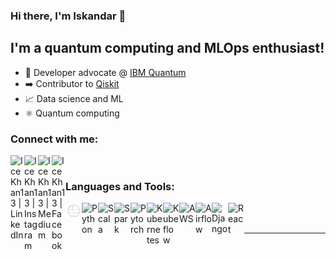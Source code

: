 ### Hi there, I'm Iskandar 👋

## I'm a quantum computing and MLOps enthusiast!
- 📐 Developer advocate @ [IBM Quantum][ibm]
- ➡️ Contributor to [Qiskit][qiskit]
- 📈 Data science and ML
- ⚛️ Quantum computing

### Connect with me:

[<img align="left" alt="IceKhan13 | LinkedIn" width="22px" src="https://cdn.jsdelivr.net/npm/simple-icons@v3/icons/linkedin.svg" />][linkedin]
[<img align="left" alt="IceKhan13 | Instagram" width="22px" src="https://cdn.jsdelivr.net/npm/simple-icons@v3/icons/instagram.svg" />][instagram]
[<img align="left" alt="IceKhan13 | Medium" width="22px" src="https://cdn.jsdelivr.net/npm/simple-icons@v3/icons/medium.svg" />][medium]
[<img align="left" alt="IceKhan13 | Facebook" width="22px" src="https://cdn.jsdelivr.net/npm/simple-icons@v3/icons/facebook.svg" />][facebook]

<br />

### Languages and Tools:

<img align="left" alt="Qiskit" width="26px" src="https://raw.githubusercontent.com/AkashGutha/Qiskit-Snippets/master/assets/qiskit.gif" />
<img align="left" alt="Python" width="26px" src="https://cdn3.iconfinder.com/data/icons/logos-and-brands-adobe/512/267_Python-512.png" />
<img align="left" alt="Scala" width="26px" src="https://cdn.iconscout.com/icon/free/png-256/scala-226059.png" />
<img align="left" alt="Spark" width="26px" src="https://upload.wikimedia.org/wikipedia/commons/f/f3/Apache_Spark_logo.svg" />
<img align="left" alt="Pytorch" width="26px" src="https://static.nvidiagrid.net/ngc/containers/pytorch-logo-light.png" />
<img align="left" alt="Kubernetes" width="26px" src="https://sdtimes.com/wp-content/uploads/2017/12/21_d3cvM_400x400.png" />
<img align="left" alt="Kubeflow" width="26px" src="https://www.kubeflow.org/docs/images/logos/Pipeline.png" />
<img align="left" alt="AWS" width="26px" src="https://cdn2.iconfinder.com/data/icons/amazon-aws-stencils/100/Non-Service_Specific_copy__AWS_Cloud-512.png" />
<img align="left" alt="Airflow" width="26px" src="https://miro.medium.com/max/1080/1*t1oDj6glJBSSHhqJZJxJOA.png" />
<img align="left" alt="Django" width="26px" src="https://cdn.iconscout.com/icon/free/png-256/django-1-282754.png" />
<img align="left" alt="React" width="26px" src="https://cdn2.iconfinder.com/data/icons/designer-skills/128/react-512.png" />



<br />
<br />

---


[ibm]: https://www.ibm.com/quantum-computing/developers
[qiskit]: https://qiskit.org/
[instagram]: https://www.instagram.com/icekhan13/
[linkedin]: https://www.linkedin.com/in/icekhan/
[medium]: https://medium.com/@iskandarsitdikov
[facebook]: https://www.facebook.com/iskandar.sitdikov/
